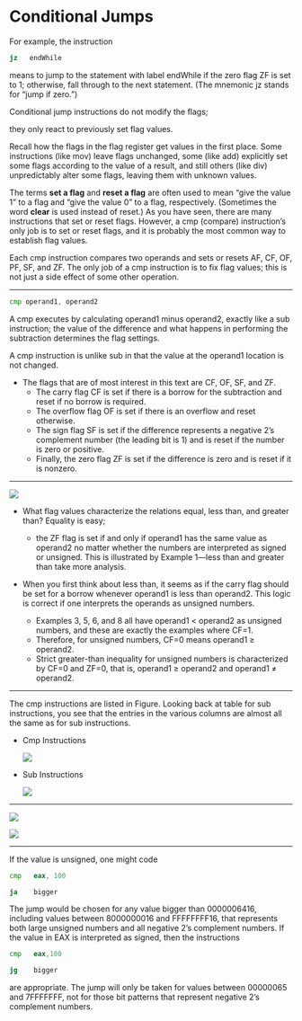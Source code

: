 # Conditional Jumps

For example, the instruction

```asm
jz   endWhile
```

means to jump to the statement with label endWhile if the zero flag ZF is set to 1; otherwise, fall through to the next statement. (The mnemonic jz stands for “jump if zero.”)

Conditional jump instructions do not modify the flags; 

they only react to previously set flag values. 

Recall how the flags in the flag register get values in the first place. Some instructions (like mov) leave flags unchanged, some (like add) explicitly set some flags according to the value of a result, and still others (like div) unpredictably alter some flags, leaving them with unknown values.

The terms **set a flag** and **reset a flag** are often used to mean “give the value 1” to a flag and “give the value 0” to a flag, respectively. (Sometimes the word **clear** is used instead of reset.) As you have seen, there are many instructions that set or reset flags. However, a cmp (compare) instruction’s only job is to set or reset flags, and it is probably the most common way to establish flag values.

Each cmp instruction compares two operands and sets or resets AF, CF, OF, PF, SF, and ZF. The only job of a cmp instruction is to fix flag values; this is not just a side effect of some other operation. 

---

```asm
cmp operand1, operand2
```

A cmp executes by calculating operand1 minus operand2, exactly like a sub instruction; the value of the difference and what happens in performing the subtraction determines the flag settings.

A cmp instruction is unlike sub in that the value at the operand1 location is not changed. 

* The flags that are of most interest in this text are CF, OF, SF, and ZF. 
    * The carry flag CF is set if there is a borrow for the subtraction and reset if no borrow is required. 
    * The overflow flag OF is set if there is an overflow and reset otherwise. 
    * The sign flag SF is set if the difference represents a negative 2’s complement number (the leading bit is 1) and is reset if the number is zero or positive.  
    * Finally, the zero flag ZF is set if the difference is zero and is reset if it is nonzero.
 ---
    
 ![](img/cmp.jpg)
 
 * What flag values characterize the relations equal, less than, and greater than? Equality is easy; 
    * the ZF flag is set if and only if operand1 has the same value as operand2 no matter whether the numbers are interpreted as signed or unsigned. This is illustrated by Example 1—less than and greater than take more analysis.    
 
 * When you first think about less than, it seems as if the carry flag should be set for a borrow whenever operand1 is less than operand2. This logic is correct if one interprets the operands as unsigned numbers. 
    * Examples 3, 5, 6, and 8 all have operand1 < operand2 as unsigned numbers, and these are exactly the examples where CF=1. 
    * Therefore, for unsigned numbers, CF=0 means operand1 ≥ operand2. 
    * Strict greater-than inequality for unsigned numbers is characterized by CF=0 and ZF=0, that is, operand1 ≥ operand2 and operand1 ≠ operand2.

--- 
 
The cmp instructions are listed in Figure. Looking back at table for sub instructions, you see that the entries in the various columns are almost all the same as for sub instructions. 

* Cmp Instructions

    ![](img/cmpInst.jpg)

* Sub Instructions

    ![](img/subInst.jpg)
    
---

![](img/jumps1.jpg)

![](img/jumps2.jpg)

---

If the value is unsigned, one might code

```asm
cmp   eax, 100

ja    bigger
```

The jump would be chosen for any value bigger than 0000006416, including values between 8000000016 and FFFFFFFF16, that represents both large unsigned numbers and all negative 2’s complement numbers. If the value in EAX is interpreted as signed, then the instructions

```asm
cmp   eax,100

jg    bigger
```
are appropriate. The jump will only be taken for values between 00000065 and 7FFFFFFF, not for those bit patterns that represent negative 2’s complement numbers.
    